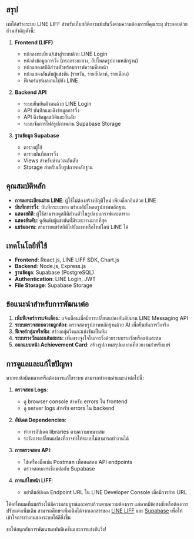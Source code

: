 ## สรุป

ผมได้สร้างระบบ LINE LIFF สำหรับเก็บสถิติการแข่งขันวิ่งตามความต้องการที่คุณระบุ ประกอบด้วยส่วนสำคัญดังนี้:

1. **Frontend (LIFF)**
   - หน้าลงทะเบียน/เข้าสู่ระบบด้วย LINE Login
   - หน้าส่งข้อมูลการวิ่ง (กรอกระยะทาง, อัปโหลดรูปภาพหลักฐาน)
   - หน้าแสดงสถิติส่วนตัวพร้อมกราฟความคืบหน้า
   - หน้าแสดงอันดับผู้แข่งขัน (รายวัน, รายสัปดาห์, รายเดือน)
   - ฟีเจอร์แชร์ผลงานไปยัง LINE

2. **Backend API**
   - ระบบยืนยันตัวตนด้วย LINE Login
   - API บันทึกและดึงข้อมูลการวิ่ง
   - API ดึงข้อมูลสถิติและอันดับ
   - ระบบจัดการไฟล์รูปภาพผ่าน Supabase Storage

3. **ฐานข้อมูล Supabase**
   - ตารางผู้ใช้
   - ตารางบันทึกการวิ่ง
   - Views สำหรับคำนวณอันดับ
   - Storage สำหรับเก็บรูปภาพหลักฐาน

## คุณสมบัติหลัก

- **การลงทะเบียนผ่าน LINE**: ผู้ใช้ไม่ต้องสร้างบัญชีใหม่ เพียงล็อกอินด้วย LINE
- **บันทึกการวิ่ง**: บันทึกระยะทาง พร้อมอัปโหลดรูปภาพหลักฐาน
- **แสดงสถิติ**: ผู้ใช้สามารถดูสถิติส่วนตัวในรูปแบบกราฟและตาราง
- **แสดงอันดับ**: ดูอันดับผู้แข่งขันที่มีระยะทางมากที่สุด
- **แชร์ผลงาน**: สามารถแชร์สถิติไปยังแชทหรือไทม์ไลน์ LINE ได้

## เทคโนโลยีที่ใช้

- **Frontend**: React.js, LINE LIFF SDK, Chart.js
- **Backend**: Node.js, Express.js
- **ฐานข้อมูล**: Supabase (PostgreSQL)
- **Authentication**: LINE Login, JWT
- **File Storage**: Supabase Storage

## ข้อแนะนำสำหรับการพัฒนาต่อ

1. **เพิ่มฟีเจอร์การแจ้งเตือน**: แจ้งเตือนเมื่อมีการเปลี่ยนแปลงอันดับผ่าน LINE Messaging API
2. **ระบบตรวจสอบความถูกต้อง**: ตรวจสอบรูปภาพหลักฐานด้วย AI เพื่อยืนยันการวิ่งจริง
3. **ฟีเจอร์กลุ่มหรือทีม**: สร้างกลุ่มวิ่งและแข่งขันเป็นทีม
4. **ระบบรางวัลและแต้มสะสม**: เพิ่มแรงจูงใจในการวิ่งด้วยระบบรางวัลหรือแต้มสะสม
5. **ออกแบบหน้า Achievement Card**: สร้างรูปภาพสรุปผลงานที่สวยงามสำหรับแชร์

## การดูแลและแก้ไขปัญหา

หากพบข้อผิดพลาดหรือต้องการแก้ไขระบบ สามารถทำตามคำแนะนำต่อไปนี้:

1. **ตรวจสอบ Logs**:
   - ดู browser console สำหรับ errors ใน frontend
   - ดู server logs สำหรับ errors ใน backend

2. **อัปเดต Dependencies**:
   - ทำการอัปเดต libraries ตามความเหมาะสม
   - ระวังการเปลี่ยนแปลงที่อาจทำให้ระบบไม่สามารถทำงานได้

3. **การตรวจสอบ API**:
   - ใช้เครื่องมือเช่น Postman เพื่อทดสอบ API endpoints
   - ตรวจสอบการเชื่อมต่อกับ Supabase

4. **การแก้ไขหน้า LIFF**:
   - อย่าลืมอัปเดต Endpoint URL ใน LINE Developer Console เมื่อมีการย้าย URL

โค้ดทั้งหมดที่ผมสร้างให้มีความสมบูรณ์และครบถ้วนตามความต้องการ แต่หากมีข้อสงสัยหรือต้องการปรับแต่งเพิ่มเติม สามารถศึกษาเพิ่มเติมได้จากเอกสารของ [LINE LIFF](https://developers.line.biz/en/docs/liff/) และ [Supabase](https://supabase.io/docs) เพื่อให้เข้าใจการทำงานของระบบได้ดียิ่งขึ้น

ขอให้สนุกกับการพัฒนาแอปพลิเคชันและการแข่งขันวิ่ง!
